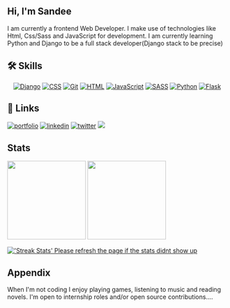 
## Hi, I'm Sandee
<p>I am currently a frontend Web Developer. I make use of technologies like Html, Css/Sass and JavaScript for development. I am currently learning Python and Django to be a full stack developer(Django stack to be precise)</p>


## 🛠 Skills
<p align="center">
<a href="#"><img alt="Django" src="https://img.shields.io/badge/-Django-00979D?logo=Django&logoColor=white"></a>
<a href="https://github.com/search?q=user%3ADenverCoder1+language%3Acss"><img alt="CSS" src="https://img.shields.io/badge/CSS-1572B6.svg?logo=css3&logoColor=white"></a>
<a href="#"><img alt="Git" src="https://img.shields.io/badge/Git-F05033.svg?logo=git&logoColor=white"></a>
<a href="https://github.com/search?q=user%3ADenverCoder1+language%3Ahtml"><img alt="HTML" src="https://img.shields.io/badge/HTML-E34F26.svg?logo=html5&logoColor=white"></a>
<a href="https://github.com/search?q=user%3ADenverCoder1+language%3Ajavascript"><img alt="JavaScript" src="https://img.shields.io/badge/JavaScript-F7DF1E.svg?logo=javascript&logoColor=black"></a>
<a href="https://github.com/search?q=user%3ADenverCoder1+language%3SASS"><img alt="SASS" src="https://img.shields.io/badge/SASS-purple.svg?logo=SASS&logoColor=white"></a>
<a href="https://github.com/search?q=user%3ADenverCoder1+language%3Apython"><img alt="Python" src="https://img.shields.io/badge/Python-14354C.svg?logo=python&logoColor=white"></a>
<a href="#"><img alt="Flask" src="https://img.shields.io/badge/Flask-000000?logo=flask&logoColor=white"></a>
</p>


## 🔗 Links
[![portfolio](https://img.shields.io/badge/my_portfolio-000?style=for-the-badge&logo=ko-fi&logoColor=white)](https://sandee-portfolio-01.vercel.app/)
[![linkedin](https://img.shields.io/badge/linkedin-0A66C2?style=for-the-badge&logo=linkedin&logoColor=white)](https://www.linkedin.com/in/oyarekhua-sandra)
[![twitter](https://img.shields.io/badge/twitter-1DA1F2?style=for-the-badge&logo=twitter&logoColor=white)](https://twitter.com/_SandeeTee_)
<a href='https://holopin.io/@sandee'>
    <img src='https://holopin.onrender.com/Sandee'/>
</a>


## Stats
<p>
<img height="180em" src="https://github-readme-stats.vercel.app/api?username=Sandee004" /> 
<img height="180em" src="https://github-readme-stats.vercel.app/api/top-langs/?username=Sandee004"/>
</p>

<a href="https://github.com/Sandee004">
<img alt="'Streak Stats' Please refresh the page if the stats didnt show up" src="https://github-readme-streak-stats.herokuapp.com/?user=Sandee004">
</a>

## Appendix
When I'm not coding I enjoy playing games, listening to music and reading novels.
I'm open to internship roles and/or open source contributions....
<p align=center>

<!--img src ="https://komarev.com/ghpvc/?username=Sandee004&label=Visitors&color=green&style=plastic"/-->

</p>

  

  
